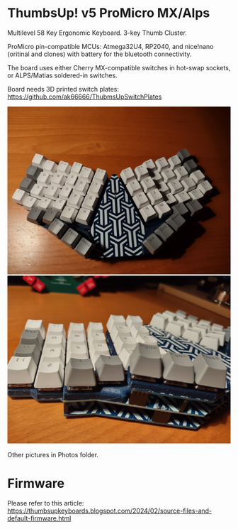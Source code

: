 # ThumbsUp! v5 ProMicro MX/Alps

Multilevel 58 Key Ergonomic Keyboard.
3-key Thumb Cluster.

ProMicro pin-compatible MCUs: Atmega32U4, RP2040, and nice!nano (oritinal and clones) with battery for the bluetooth connectivity.

The board uses either Cherry MX-compatible switches in hot-swap sockets, or ALPS/Matias soldered-in switches.

Board needs 3D printed switch plates: https://github.com/ak66666/ThubmsUpSwitchPlates

![Main view](https://github.com/ak66666/ThumbsUpV5MXProMicro/blob/main/Photos/IMG_20230603_194621492.jpg)
![Three levels are visible](https://github.com/ak66666/ThumbsUpV5MXProMicro/blob/main/Photos/IMG_20230603_194629943_HDR.jpg)

Other pictures in Photos folder.

# Firmware

Please refer to this article:
https://thumbsupkeyboards.blogspot.com/2024/02/source-files-and-default-firmware.html


